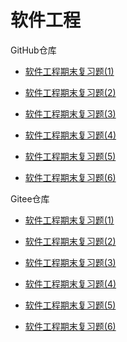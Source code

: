# 软件工程



GitHub仓库

+ [软件工程期末复习题(1)](https://github.com/Jaya0455/njxzc-final-exam-review-material/blob/master/pdf-archive/junior/first-term/se/se-review-01.pdf)

+ [软件工程期末复习题(2)](https://github.com/Jaya0455/njxzc-final-exam-review-material/blob/master/pdf-archive/junior/first-term/se/se-review-02.pdf)

+ [软件工程期末复习题(3)](https://github.com/Jaya0455/njxzc-final-exam-review-material/blob/master/pdf-archive/junior/first-term/se/se-review-03.pdf)

+ [软件工程期末复习题(4)](https://github.com/Jaya0455/njxzc-final-exam-review-material/blob/master/pdf-archive/junior/first-term/se/se-review-04.pdf)

+ [软件工程期末复习题(5)](https://github.com/Jaya0455/njxzc-final-exam-review-material/blob/master/pdf-archive/junior/first-term/se/se-review-05.pdf)

+ [软件工程期末复习题(6)](https://github.com/Jaya0455/njxzc-final-exam-review-material/blob/master/pdf-archive/junior/first-term/se/se-review-06.pdf)

Gitee仓库

+ [软件工程期末复习题(1)](https://gitee.com/gujiakai/njxzc-final-exam-review-material/blob/master/pdf-archive/junior/first-term/se/se-review-01.pdf)

+ [软件工程期末复习题(2)](https://gitee.com/gujiakai/njxzc-final-exam-review-material/blob/master/pdf-archive/junior/first-term/se/se-review-02.pdf)

+ [软件工程期末复习题(3)](https://gitee.com/gujiakai/njxzc-final-exam-review-material/blob/master/pdf-archive/junior/first-term/se/se-review-03.pdf)

+ [软件工程期末复习题(4)](https://gitee.com/gujiakai/njxzc-final-exam-review-material/blob/master/pdf-archive/junior/first-term/se/se-review-04.pdf)

+ [软件工程期末复习题(5)](https://gitee.com/gujiakai/njxzc-final-exam-review-material/blob/master/pdf-archive/junior/first-term/se/se-review-05.pdf)

+ [软件工程期末复习题(6)](https://gitee.com/gujiakai/njxzc-final-exam-review-material/blob/master/pdf-archive/junior/first-term/se/se-review-06.pdf)